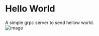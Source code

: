 # Hello World
A simple grpc server to send hellow world.  
![image](https://user-images.githubusercontent.com/83643646/211861829-863a09c9-bba3-42a9-9ecb-fd2a0427b886.png)
